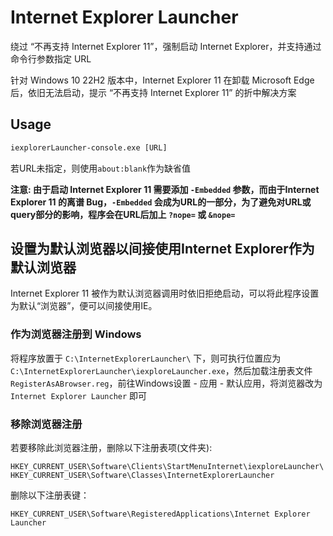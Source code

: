 # Internet Explorer Launcher
绕过 “不再支持 Internet Explorer 11”，强制启动 Internet Explorer，并支持通过命令行参数指定 URL

针对 Windows 10  22H2 版本中，Internet Explorer 11 在卸载 Microsoft Edge 后，依旧无法启动，提示 “不再支持 Internet Explorer 11” 的折中解决方案

## Usage
```cmd
iexplorerLauncher-console.exe [URL]
```
若URL未指定，则使用`about:blank`作为缺省值

**注意: 由于启动 Internet Explorer 11 需要添加 `-Embedded` 参数，而由于Internet Explorer 11 的离谱 Bug，`-Embedded` 会成为URL的一部分，为了避免对URL或query部分的影响，程序会在URL后加上 `?nope=` 或 `&nope=`**

## 设置为默认浏览器以间接使用Internet Explorer作为默认浏览器
Internet Explorer 11 被作为默认浏览器调用时依旧拒绝启动，可以将此程序设置为默认“浏览器”，便可以间接使用IE。

### 作为浏览器注册到 Windows
将程序放置于 `C:\InternetExplorerLauncher\` 下，则可执行位置应为 `C:\InternetExplorerLauncher\iexploreLauncher.exe`，然后加载注册表文件 `RegisterAsABrowser.reg`，前往Windows设置 - 应用 - 默认应用，将浏览器改为 `Internet Explorer Launcher` 即可

### 移除浏览器注册
若要移除此浏览器注册，删除以下注册表项(文件夹):
```
HKEY_CURRENT_USER\Software\Clients\StartMenuInternet\iexploreLauncher\
HKEY_CURRENT_USER\Software\Classes\InternetExplorerLauncher
```
删除以下注册表键：
```
HKEY_CURRENT_USER\Software\RegisteredApplications\Internet Explorer Launcher
```

